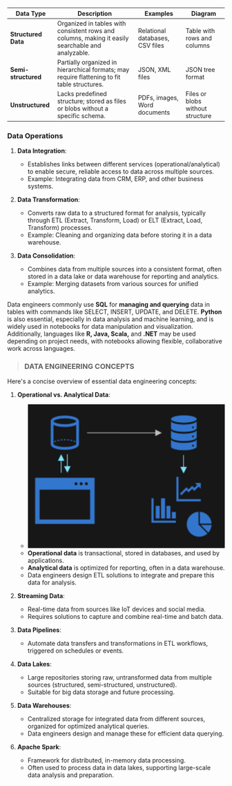 | **Data Type**       | **Description**                                                                                   | **Examples**                          | **Diagram**                        |
|---------------------|---------------------------------------------------------------------------------------------------|---------------------------------------|------------------------------------|
| **Structured Data** | Organized in tables with consistent rows and columns, making it easily searchable and analyzable. | Relational databases, CSV files       | Table with rows and columns        |
| **Semi-structured** | Partially organized in hierarchical formats; may require flattening to fit table structures.      | JSON, XML files                       | JSON tree format                   |
| **Unstructured**    | Lacks predefined structure; stored as files or blobs without a specific schema.                   | PDFs, images, Word documents          | Files or blobs without structure    |

### Data Operations
1. **Data Integration**: 
   - Establishes links between different services (operational/analytical) to enable secure, reliable access to data across multiple sources.
   - Example: Integrating data from CRM, ERP, and other business systems.

2. **Data Transformation**: 
   - Converts raw data to a structured format for analysis, typically through ETL (Extract, Transform, Load) or ELT (Extract, Load, Transform) processes.
   - Example: Cleaning and organizing data before storing it in a data warehouse.

3. **Data Consolidation**: 
   - Combines data from multiple sources into a consistent format, often stored in a data lake or data warehouse for reporting and analytics.
   - Example: Merging datasets from various sources for unified analytics.

Data engineers commonly use **SQL** for **managing and querying** data in tables with commands like SELECT, INSERT, UPDATE, and DELETE. **Python** is also essential, especially in data analysis and machine learning, and is widely used in notebooks for data manipulation and visualization. Additionally, languages like **R, Java, Scala,** and **.NET** may be used depending on project needs, with notebooks allowing flexible, collaborative work across languages.

> ### DATA ENGINEERING CONCEPTS

Here's a concise overview of essential data engineering concepts:

1. **Operational vs. Analytical Data**: 
   - ![Operational vs. Analytical Data](./assets/Operational%20and%20analytical%20data.png)
   - **Operational data** is transactional, stored in databases, and used by applications.
   - **Analytical data** is optimized for reporting, often in a data warehouse.
   - Data engineers design ETL solutions to integrate and prepare this data for analysis.

2. **Streaming Data**:
   - Real-time data from sources like IoT devices and social media.
   - Requires solutions to capture and combine real-time and batch data.

3. **Data Pipelines**:
   - Automate data transfers and transformations in ETL workflows, triggered on schedules or events.

4. **Data Lakes**:
   - Large repositories storing raw, untransformed data from multiple sources (structured, semi-structured, unstructured).
   - Suitable for big data storage and future processing.

5. **Data Warehouses**:
   - Centralized storage for integrated data from different sources, organized for optimized analytical queries.
   - Data engineers design and manage these for efficient data querying.

6. **Apache Spark**:
   - Framework for distributed, in-memory data processing.
   - Often used to process data in data lakes, supporting large-scale data analysis and preparation.
